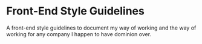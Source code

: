 # Front-End Style Guidelines
A front-end style guidelines to document my way of working and the way of working for any company I happen to have dominion over.